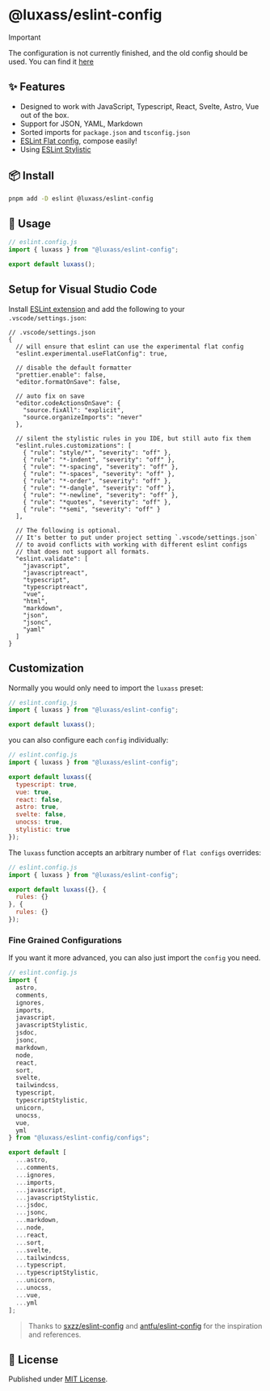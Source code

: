 # @luxass/eslint-config

> [!IMPORTANT]
> The configuration is not currently finished, and the old config should be used. You can find it [here](https://github.com/luxass/eslint-config-legacy)


## ✨ Features

- Designed to work with JavaScript, Typescript, React, Svelte, Astro, Vue out of the box.
- Support for JSON, YAML, Markdown
- Sorted imports for `package.json` and `tsconfig.json`
- [ESLint Flat config](https://eslint.org/docs/latest/use/configure/configuration-files-new), compose easily!
- Using [ESLint Stylistic](https://eslint.style/guide/why)

## 📦 Install

```bash
pnpm add -D eslint @luxass/eslint-config
```

## 🚀 Usage
```js
// eslint.config.js
import { luxass } from "@luxass/eslint-config";

export default luxass();
```

## Setup for Visual Studio Code

Install [ESLint extension](https://marketplace.visualstudio.com/items?itemName=dbaeumer.vscode-eslint) and add the following to your `.vscode/settings.json`:

```jsonc
// .vscode/settings.json
{
  // will ensure that eslint can use the experimental flat config
  "eslint.experimental.useFlatConfig": true,

  // disable the default formatter
  "prettier.enable": false,
  "editor.formatOnSave": false,

  // auto fix on save
  "editor.codeActionsOnSave": {
    "source.fixAll": "explicit",
    "source.organizeImports": "never"
  },

  // silent the stylistic rules in you IDE, but still auto fix them
  "eslint.rules.customizations": [
    { "rule": "style/*", "severity": "off" },
    { "rule": "*-indent", "severity": "off" },
    { "rule": "*-spacing", "severity": "off" },
    { "rule": "*-spaces", "severity": "off" },
    { "rule": "*-order", "severity": "off" },
    { "rule": "*-dangle", "severity": "off" },
    { "rule": "*-newline", "severity": "off" },
    { "rule": "*quotes", "severity": "off" },
    { "rule": "*semi", "severity": "off" }
  ],

  // The following is optional.
  // It's better to put under project setting `.vscode/settings.json`
  // to avoid conflicts with working with different eslint configs
  // that does not support all formats.
  "eslint.validate": [
    "javascript",
    "javascriptreact",
    "typescript",
    "typescriptreact",
    "vue",
    "html",
    "markdown",
    "json",
    "jsonc",
    "yaml"
  ]
}
```

## Customization

Normally you would only need to import the `luxass` preset:

```js
// eslint.config.js
import { luxass } from "@luxass/eslint-config";

export default luxass();
```

you can also configure each `config` individually:

```js
// eslint.config.js
import { luxass } from "@luxass/eslint-config";

export default luxass({
  typescript: true,
  vue: true,
  react: false,
  astro: true,
  svelte: false,
  unocss: true,
  stylistic: true
});
```

The `luxass` function accepts an arbitrary number of `flat configs` overrides:

```js
// eslint.config.js
import { luxass } from "@luxass/eslint-config";

export default luxass({}, {
  rules: {}
}, {
  rules: {}
});
```

### Fine Grained Configurations

If you want it more advanced, you can also just import the `config` you need.

```js
// eslint.config.js
import {
  astro,
  comments,
  ignores,
  imports,
  javascript,
  javascriptStylistic,
  jsdoc,
  jsonc,
  markdown,
  node,
  react,
  sort,
  svelte,
  tailwindcss,
  typescript,
  typescriptStylistic,
  unicorn,
  unocss,
  vue,
  yml
} from "@luxass/eslint-config/configs";

export default [
  ...astro,
  ...comments,
  ...ignores,
  ...imports,
  ...javascript,
  ...javascriptStylistic,
  ...jsdoc,
  ...jsonc,
  ...markdown,
  ...node,
  ...react,
  ...sort,
  ...svelte,
  ...tailwindcss,
  ...typescript,
  ...typescriptStylistic,
  ...unicorn,
  ...unocss,
  ...vue,
  ...yml
];
```

> Thanks to [sxzz/eslint-config](https://github.com/sxzz/eslint-config) and [antfu/eslint-config](https://github.com/antfu/eslint-config) for the inspiration and references.

## 📄 License

Published under [MIT License](./LICENSE).
